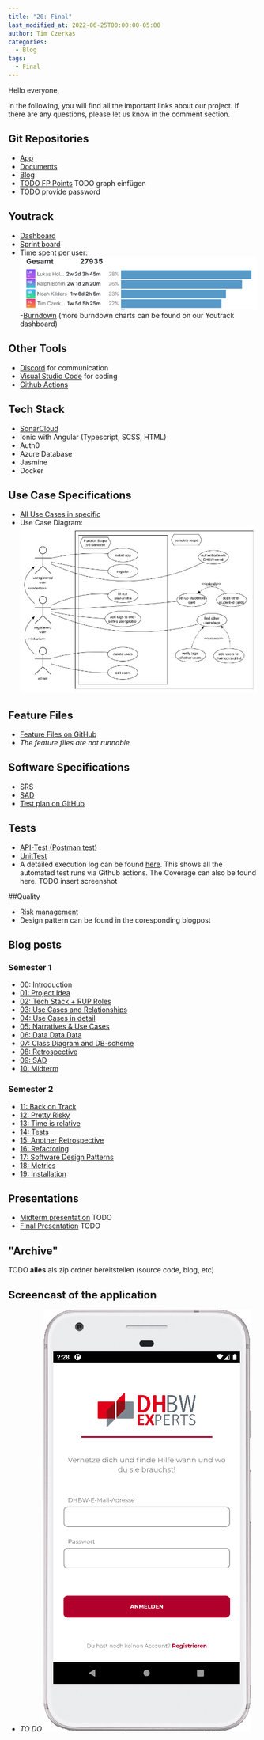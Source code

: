 ```yaml
---
title: "20: Final"
last_modified_at: 2022-06-25T00:00:00-05:00
author: Tim Czerkas
categories:
  - Blog
tags:
  - Final
---
```


Hello everyone,

in the following, you will find all the important links about our project. If there are any questions, please let us know in the comment section.

## Git Repositories

- [App](https://github.com/DHBW-Experts/app)
- [Documents](https://github.com/DHBW-Experts/documents)
- [Blog](https://github.com/DHBW-Experts/dhbw-experts.github.io)
- [TODO FP Points](https://docs.google.com/spreadsheets/d/1T2VsLOnN02maV4aqMGr4TDLnyJXDZ0cdsshPNnPgkPU/edit#gid=0) TODO graph einfügen
- TODO provide password

## Youtrack

- [Dashboard](https://dhbw-karlsruhe.myjetbrains.com/youtrack/projects/a083958c-208a-4101-ae18-0a908553b15d)
- [Sprint board](https://dhbw-karlsruhe.myjetbrains.com/youtrack/agiles/108-114/current)
- Time spent per user:
![Time spent per user](/assets/images/time_spent_per_user.PNG)
-[Burndown](https://dhbw-karlsruhe.myjetbrains.com/youtrack/reports/burndown/147-352) (more burndown charts can be found on our Youtrack dashboard)

## Other Tools

- [Discord](https://discord.com/) for communication
- [Visual Studio Code](https://code.visualstudio.com/) for coding
- [Github Actions](https://github.com/DHBW-Experts/app/actions)

## Tech Stack
- [SonarCloud](https://sonarcloud.io/summary/new_code?id=DHBW-Experts_app)
- Ionic with Angular (Typescript, SCSS, HTML)
- Auth0
- Azure Database
- Jasmine
- Docker

## Use Case Specifications

- [All Use Cases in specific](https://github.com/DHBW-Experts/documents/tree/main/UseCases)
- Use Case Diagram:
![Use Case Diagram](https://raw.githubusercontent.com/DHBW-Experts/documents/main/UseCases/UseCase-Diagram.jpg)

## Feature Files

- [Feature Files on GitHub](https://github.com/DHBW-Experts/documents/tree/main/Featurefiles)
- _The feature files are not runnable_

## Software Specifications

- [SRS](https://github.com/DHBW-Experts/documents/blob/main/README.md)
- [SAD](https://github.com/DHBW-Experts/documents/blob/main/SAD.md)
- [Test plan on GitHub](https://github.com/DHBW-Experts/documents/blob/main/Test_Plan.md)

## Tests
- [API-Test (Postman test)]([https://github.com/DHBW-Experts/documents/blob/main/README.md](https://github.com/DHBW-Experts/db-backend/blob/main/Postman_Collections/DHBW-Experts.postman_collection.json))
- [UnitTest]([https://github.com/DHBW-Experts/documents/blob/main/README.md](https://github.com/DHBW-Experts/app/blob/main/src/app/shared/modules/foreign-profile/foreign-profile.page.spec.ts))
- A detailed execution log can be found [here](https://github.com/DHBW-Experts/app/actions/workflows/test.yml). This shows all the automated test runs via Github actions. The Coverage can also be found here. TODO insert screenshot

##Quality
- [Risk management](https://docs.google.com/spreadsheets/d/1falTIQkIQSTLZd_tVhuxKRq68DcY8aF4oG557i4VYQY/edit#gid=0)
- Design pattern can be found in the coresponding blogpost

## Blog posts

### Semester 1

- [00: Introduction](https://dhbw-experts.github.io/blog/up-and-running/)
- [01: Project Idea](https://dhbw-experts.github.io/blog/01-Project-Idea/)
- [02: Tech Stack + RUP Roles](https://dhbw-experts.github.io/blog/02/)
- [03: Use Cases and Relationships](https://dhbw-experts.github.io/blog/03/)
- [04: Use Cases in detail](https://dhbw-experts.github.io/blog/04/)
- [05: Narratives & Use Cases](https://dhbw-experts.github.io/blog/05/)
- [06: Data Data Data](https://dhbw-experts.github.io/blog/06/)
- [07: Class Diagram and DB-scheme](https://dhbw-experts.github.io/blog/07/)
- [08: Retrospective](https://dhbw-experts.github.io/blog/08/)
- [09: SAD](https://dhbw-experts.github.io/blog/09/)
- [10: Midterm](https://dhbw-experts.github.io/blog/10/)

### Semester 2

- [11: Back on Track](https://dhbw-experts.github.io/blog/2.1/)
- [12: Pretty Risky](https://dhbw-experts.github.io/blog/2.2/)
- [13: Time is relative](https://dhbw-experts.github.io/blog/2.3/)
- [14: Tests](https://dhbw-experts.github.io/blog/2.4/)
- [15: Another Retrospective](https://dhbw-experts.github.io/blog/2.5/)
- [16: Refactoring](https://dhbw-experts.github.io/blog/2.6/)
- [17: Software Design Patterns](https://dhbw-experts.github.io/blog/2.7/)
- [18: Metrics](https://dhbw-experts.github.io/blog/2.8/)
- [19: Installation](https://dhbw-experts.github.io/blog/2.9/)

## Presentations

- [Midterm presentation]() TODO
- [Final Presentation]() TODO

## "Archive"
TODO __alles__ als zip ordner bereitstellen (source code, blog, etc)

## Screencast of the application 

- _TO DO_
![alt text](https://github.com/DHBW-Experts/documents/blob/main/UI/App-Screencast.gif?raw=true)
